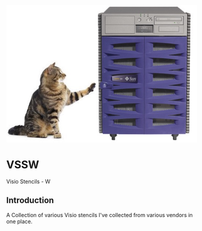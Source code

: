 ![alt tag](https://raw.githubusercontent.com/richardatlateralblast/vssw/master/vss.png)

VSSW
====

Visio Stencils -  W

Introduction
------------

A Collection of various Visio stencils I've collected from various vendors in one place.
